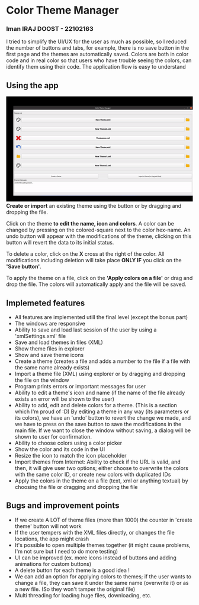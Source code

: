 # Color Theme Manager
### Iman IRAJ DOOST - 22102163

I tried to simplify the UI/UX for the user as much as possible, so I reduced the number of buttons and tabs, for example, there is no save button in the first page and the themes are automatically saved. Colors are both in color code and in real color so that users who have trouble seeing the colors, can identify them using their code. The application flow is easy to understand

## Using the app
![Alt Text](other/colorTheme.gif)
**Create or import** an existing theme using the button or by dragging and dropping the file.

Click on the theme **to edit the name, icon and colors**. A color can be changed by pressing on the colored-square next to the color hex-name. An undo button will appear with the modifications of the theme, clicking on this button will revert the data to its initial status.

To delete a color, click on the **X** cross at the right of the color. All modifications including deletion will take place **ONLY IF** you click on the **'Save button'**.

To apply the theme on a file, click on the **'Apply colors on a file'** or drag and drop the file. The colors will automatically apply and the file will be saved.


## Implemeted features

- All features are implemented utill the final level (except the bonus part)
- The windows are responsive
- Ability to save and load last session of the user by using a 'xmlSettings.xml' file
- Save and load themes in files (XML)
- Show theme files in explorer
- Show and save theme icons
- Create a theme (creates a file and adds a number to the file if a file with the same name already exists)
- Import a theme file (XML) using explorer or by dragging and dropping the file on the window
- Program prints errors or important messages for user
- Ability to edit a theme's icon and name (if the name of the file already exists an error will be shown to the user)
- Ability to add, edit and delete colors for a theme. (This is a section which I'm proud of :D) By editing a theme in any way (its parameters or its colors), we have an 'undo' button to revert the change we made, and we have to press on the save button to save the modifications in the main file. If we want to close the window without saving, a dialog will be shown to user for confirmation.
- Ability to choose colors using a color picker
- Show the color and its code in the UI
- Resize the icon to match the icon placeholder
- Import themes from Internet: Ability to check if the URL is valid, and then, it will give user two options; either choose to overwrite the colors with the same color ID, or create new colors with duplicated IDs
- Apply the colors in the theme on a file (text, xml or anything textual) by choosing the file or dragging and dropping the file

## Bugs and improvement points
- If we create A LOT of theme files (more than 1000) the counter in 'create theme' button will not work
- If the user tempers with the XML files directly, or changes the file locations, the app might crash
- It's possible to open multiple themes together (it might cause problems, I'm not sure but I need to do more testing)
- UI can be improved (ex. more icons instead of buttons and adding animations for custom buttons)
- A delete button for each theme is a good idea !
- We can add an option for applying colors to themes; if the user wants to change a file, they can save it under the same name (overwrite it) or as a new file. (So they won't tamper the original file)
- Multi threading for loading huge files, downloading, etc.